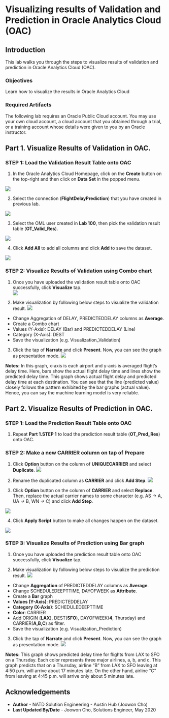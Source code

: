 # Visualizing results of Validation and Prediction in Oracle Analytics Cloud (OAC)


## Introduction
This lab walks you through the steps to visualize results of validation and prediction in Oracle Analytics Cloud (OAC).  

### Objectives
Learn how to visualize the results in Oracle Analytics Cloud

### Required Artifacts
The following lab requires an Oracle Public Cloud account. You may use your own cloud account, a cloud account that you obtained through a trial, or a training account whose details were given to you by an Oracle instructor.



## Part 1. Visualize Results of Validation in OAC. 

### **STEP 1**: Load the Validation Result Table onto OAC

1.   In the Oracle Analytics Cloud Homepage, click on the **Create** button on the top-right and then click on **Data Set** in the popped menu.

![](./images/picture500-1.png)

2.   Select the connection (**FlightDelayPrediction**) that you have created in previous lab.

![](./images/picture500-2.png)

3.   Select the OML user created in **Lab 100**, then pick the validation result table (**OT_Valid_Res**).

![](./images/picture500-3.png)

4.   Click **Add All** to add all columns and click **Add** to save the dataset.  

![](./images/picture500-4.png)

### **STEP 2**: Visualize Results of Validation using Combo chart
1.   Once you have uploaded the validation result table onto OAC successfully, click **Visualize** tap.  
![](./images/picture500-5.png)

2.   Make visualization by following below steps to visualize the validation result. 
![](./images/picture500-6.png)
- Change Aggregation of DELAY, PREDICTEDDELAY columns as **Average**.
- Create a Combo chart
- Values (Y-Axis): DELAY (Bar) and PREDICTEDDELAY (Line) 
- Category (X-Axis): DEST
- Save the visualization (e.g. Visualization_Validation) 

3. Click the tap of **Narrate** and click **Present**. Now, you can see the graph as presentation mode. 
![](./images/picture500-7.png)

**Notes:** In this graph, x-axis is each airport and y-axis is averaged flight’s delay time. Here, bars show the actual flight delay time and lines show the predicted delay time. This graph shows actual flight delay and predicted delay time at each destination. You can see that the line (predicted value) closely follows the pattern exhibited by the bar graphs (actual value). Hence, you can say the machine learning model is very reliable.


## Part 2. Visualize Results of Prediction in OAC. 

### **STEP 1**: Load the Prediction Result Table onto OAC

1. Repeat **Part 1.STEP 1** to load the prediction result table (**OT_Pred_Res**) onto OAC. 

### **STEP 2**: Make a new CARRIER column on tap of Prepare
1. Click **Option** button on the column of **UNIQUECARRIER** and select **Duplicate**. 
![](./images/picture500-8.png)

2. Rename the duplicated column as **CARRIER** and click **Add Step**. 
![](./images/picture500-9.png)

3. Click **Option** button on the column of **CARRIER** and select **Replace**. Then, replace the actual carrier names to some character (e.g. AS -> A, UA -> B, WN -> C) and click **Add Step**. 

![](./images/picture500-10.png)

4. Click **Apply Script** button to make all changes happen on the dataset. 

![](./images/picture500-11.png)

### **STEP 3**: Visualize Results of Prediction using Bar graph
1.   Once you have uploaded the prediction result table onto OAC successfully, click **Visualize** tap.  

2.   Make visualization by following below steps to visualize the prediction result. 
![](./images/picture500-12.png)
- Change **Aggregation** of PREDICTEDDELAY columns as **Average**.
- Change SCHEDULEDEEPTTIME, DAYOFWEEK as **Attribute**. 
- Create a **Bar** graph
- **Values (Y-Axis)**: PREDICTEDDELAY
- **Category (X-Axis)**: SCHEDULEDEEPTTIME
- **Color**: CARRIER
- Add ORIGIN (**LAX**), DEST(**SFO**), DAYOFWEEK(**4**, Thursday) and CARRIER(**A,B,C**) as filter. 
- Save the visualization (e.g. Visualization_Prediction) 

3. Click the tap of **Narrate** and click **Present**. Now, you can see the graph as presentation mode. 
![](./images/picture500-13.png)

**Notes:** This graph shows predicted delay time for flights from LAX to SFO on a Thursday. Each color represents three major airlines, a, b, and c. This graph predicts that on a Thursday, airline “B” from LAX to SFO leaving at 4:50 p.m. will arrive about 17 minutes late. On the other hand, airline “C” from leaving at 4:45 p.m. will arrive only about 5 minutes late.


## Acknowledgements

- **Author** - NATD Solution Engineering - Austin Hub (Joowon Cho)
- **Last Updated By/Date** - Joowon Cho, Solutions Engineer, May 2020


